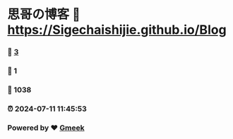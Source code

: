 # 思哥の博客 :link: https://Sigechaishijie.github.io/Blog 
### :page_facing_up: [3](https://Sigechaishijie.github.io/Blog/tag.html) 
### :speech_balloon: 1 
### :hibiscus: 1038 
### :alarm_clock: 2024-07-11 11:45:53 
### Powered by :heart: [Gmeek](https://github.com/Meekdai/Gmeek)
